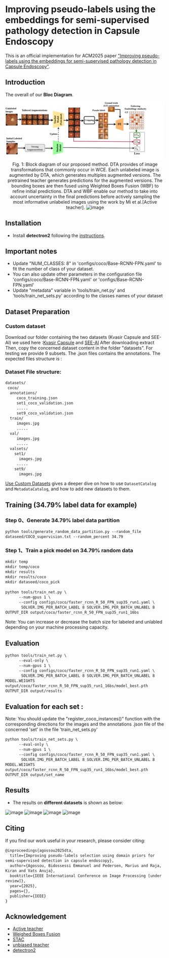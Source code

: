 # Improving pseudo-labels using the embeddings for semi-supervised pathology detection in Capsule Endoscopy
This is an official implementation for ACM2025 paper ["Improving pseudo-labels using the embeddings for semi-supervised pathology
detection in Capsule Endoscopy"](https://xxxx.pdf). 


## Introduction

The overall of our **Bloc Diagram**. 
<p align="center">
<img src="newBlocDiagram.png">
  Fig. 1: Block diagram of our proposed method. DTA provides of image transformations that commonly occur in WCE. Each unlabeled image is augmented by DTA, which generates multiples augmented versions. The pretrained teacher generates predictions for the augmented versions. The bounding boxes are then fused using Weighted Boxes Fusion (WBF) to refine initial predictions. DTA and WBF enable our method to take into account uncertainty in the final predictions before actively sampling the most informative unlabeled images using the work by Mi et al.[Active teacher].
<img width="4648" height="45" alt="image" src="https://github.com/user-attachments/assets/84354c7d-4f51-4eb4-878a-b7b41b222b4e" />

</p>

## Installation

- Install **detectron2** following the [instructions](https://detectron2.readthedocs.io/tutorials/install.html).

## Important notes
- Update "NUM_CLASSES: 8" in 'configs/coco/Base-RCNN-FPN.yaml' to fit the number of class of your dataset.
- You can also update other parameters in the configuration file 'configs/coco/Base-RCNN-FPN.yaml' or 'configs/Base-RCNN-FPN.yaml'
- Update "metadata" variable in 'tools/train_net.py' and 'tools/train_net_sets.py' according to the classes names of your dataset
  
## Dataset Preparation

### Custom dataset
Download our folder containing the two datasets (Kvasir Capsule and SEE-AI) we used here :[Kvasir Capsule](https://www.kaggle.com/datasets/emmanuelagosou/our-samples-from-kvasir-capsule-dataset) and [SEE-AI](https://www.kaggle.com/datasets/emmanuelagosou/our-samples-from-see-ai-datastet)
After downloading extract 
Then, copy the concerned dataset content in the folder "datasets". For testing we provide 9 subsets. The .json files contains the annotations.
The expected files structure is :
### Dataset File structure:
```
datasets/
 coco/
  annotations/
     coco_training.json
     set1_coco_validation.json
     .....
     set9_coco_validation.json
  train/
     images.jpg 
     .....
  val/
     images.jpg
     .....
  valsets/
    set1/
      images.jpg
     .....
    set9/
      images.jpg
```
[Use Custom Datasets](https://detectron2.readthedocs.io/tutorials/datasets.html) gives a deeper dive on how to use `DatasetCatalog` and `MetadataCatalog`, and how to add new datasets to them.

## Training (34.79% label data for example)
### Step 0、Generate 34.79% label data partition
```
python tools/generate_random_data_partition.py --random_file dataseed/COCO_supervision.txt --random_percent 34.79
```

### Step 1、Train a pick model on 34.79% random data
```
mkdir temp
mkdir temp/coco
mkdir results
mkdir results/coco
mkdir dataseed/coco_pick

python tools/train_net.py \
      --num-gpus 1 \
      --config configs/coco/faster_rcnn_R_50_FPN_sup35_run1.yaml \
       SOLVER.IMG_PER_BATCH_LABEL 8 SOLVER.IMG_PER_BATCH_UNLABEL 8  OUTPUT_DIR output/coco/faster_rcnn_R_50_FPN_sup35_run1_16bs

```
Note: You can increase or decrease the batch size for labeled and unlabled depending on your machine processing capacity.

## Evaluation
```
python tools/train_net.py \
      --eval-only \
      --num-gpus 1 \
      --config configs/coco/faster_rcnn_R_50_FPN_sup35_run1.yaml \
       SOLVER.IMG_PER_BATCH_LABEL 8 SOLVER.IMG_PER_BATCH_UNLABEL 8  MODEL.WEIGHTS output/coco/faster_rcnn_R_50_FPN_sup35_run1_16bs/model_best.pth OUTPUT_DIR output/results

```
## Evaluation for each set :
Note: You should update the "register_coco_instances()" function with the corresponding directions for the images and the annotations .json file of the concerned 'set' in the file  'train_net_sets.py' 
```
python tools/train_net_sets.py \
      --eval-only \
      --num-gpus 1 \
      --config configs/coco/faster_rcnn_R_50_FPN_sup35_run1.yaml \
       SOLVER.IMG_PER_BATCH_LABEL 8 SOLVER.IMG_PER_BATCH_UNLABEL 8  MODEL.WEIGHTS output/coco/faster_rcnn_R_50_FPN_sup35_run1_16bs/model_best.pth  OUTPUT_DIR output/set_name

```


## Results
- The results on **different datasets** is shown as below:
<img width="4648" height="45" alt="image" src="" />
<img width="4648" height="45" alt="image" src="" />
<img width="4648" height="45" alt="image" src="" />
<img width="4648" height="45" alt="image" src="" />

## Citing 

If you find our work useful in your research, please consider citing:

```
@inproceedings{agossou2025dta,
  title={Improving pseudo-labels selection using domain priors for semi-supervised detection in capsule endoscopy},
  author={Agossou, Bidossessi Emmanuel and Pedersen, Marius and Raja, Kiran and Vats Anuja},
  booktitle={IEEE International Conference on Image Processing [under review]},
  year={2025},
  pages={},
  publisher={IEEE}
}
```

## Acknowledgement
-   [Active teacher](https://github.com/HunterJ-Lin/ActiveTeacher/tree/main)
-   [Weighed Boxes Fusion](https://github.com/christiansafka/img2vec)
-   [STAC](https://github.com/google-research/ssl_detection)
-   [unbiased teacher](https://github.com/facebookresearch/unbiased-teacher)
-   [detectron2](https://github.com/facebookresearch/detectron2)
